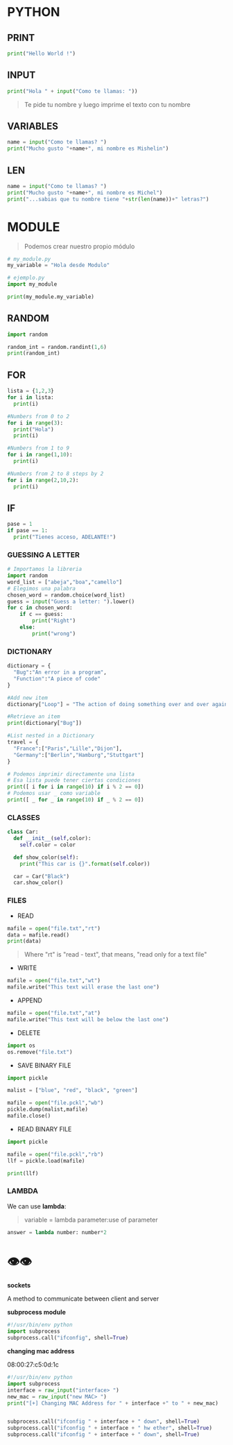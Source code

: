 # PYTHON

## PRINT

```python
print("Hello World !")
```

## INPUT

```python
print("Hola " + input("Como te llamas: "))
```
> Te pide tu nombre y luego imprime el texto con tu nombre


## VARIABLES

```python
name = input("Como te llamas? ")
print("Mucho gusto "+name+", mi nombre es Mishelin")
```


## LEN

```python
name = input("Como te llamas? ")
print("Mucho gusto "+name+", mi nombre es Michel")
print("...sabias que tu nombre tiene "+str(len(name))+" letras?")
```

# MODULE

> Podemos crear nuestro propio módulo

```python
# my_module.py
my_variable = "Hola desde Modulo"

# ejemplo.py
import my_module

print(my_module.my_variable)
```


## RANDOM

```python
import random

random_int = random.randint(1,6)
print(random_int)
```

## FOR

```python
lista = {1,2,3}
for i in lista:
  print(i)
```

```python
#Numbers from 0 to 2
for i in range(3):
  print("Hola")
  print(i)
```

```python
#Numbers from 1 to 9
for i in range(1,10):
  print(i)
```

```python
#Numbers from 2 to 8 steps by 2
for i in range(2,10,2):
  print(i)
```

## IF

```python
pase = 1
if pase == 1:
  print("Tienes acceso, ADELANTE!")
```


### GUESSING A LETTER

```python
# Importamos la libreria
import random
word_list = ["abeja","boa","camello"]
# Elegimos una palabra
chosen_word = random.choice(word_list)
guess = input("Guess a letter: ").lower()
for c in chosen_word:
    if c == guess:
        print("Right")
    else:
        print("wrong")
```

### DICTIONARY

```python
dictionary = {
  "Bug":"An error in a program",
  "Function":"A piece of code"
}

#Add new item
dictionary["Loop"] = "The action of doing something over and over again"

#Retrieve an item
print(dictionary["Bug"])

#List nested in a Dictionary
travel = {
  "France":["Paris","Lille","Dijon"],
  "Germany":["Berlin","Hamburg","Stuttgart"]
}

```

```python
# Podemos imprimir directamente una lista
# Esa lista puede tener ciertas condiciones
print([ i for i in range(10) if i % 2 == 0])
# Podemos usar _ como variable
print([ _ for _ in range(10) if _ % 2 == 0])
```


### CLASSES

```python
class Car:
  def __init__(self,color):
    self.color = color

  def show_color(self):
    print("This car is {}".format(self.color))

  car = Car("Black")
  car.show_color()
```

### FILES

* READ

```python
mafile = open("file.txt","rt")
data = mafile.read()
print(data)
```
>Where "rt" is "read - text", that means, "read only for a text file"

* WRITE

```python
mafile = open("file.txt","wt")
mafile.write("This text will erase the last one")
```

* APPEND

```python
mafile = open("file.txt","at")
mafile.write("This text will be below the last one")
```

* DELETE

```python
import os
os.remove("file.txt")                       
```

* SAVE BINARY FILE

```python
import pickle

malist = ["blue", "red", "black", "green"]

mafile = open("file.pckl","wb")
pickle.dump(malist,mafile)
mafile.close()
```

* READ BINARY FILE

```python
import pickle

mafile = open("file.pckl","rb")
llf = pickle.load(mafile)

print(llf)
```



### LAMBDA

We can use __lambda__:

>variable = lambda parameter:use of parameter

```python
answer = lambda number: number*2
```








# 👁️👁️  

__sockets__ <br/>

A method to communicate between client and server <br/>

__subprocess module__ <br/>

```python
#!/usr/bin/env python
import subprocess
subprocess.call("ifconfig", shell=True)
```
__changing mac address__ <br/>

08:00:27:c5:0d:1c <br/>

```python
#!/usr/bin/env python
import subprocess
interface = raw_input("interface> ")
new_mac = raw_input("new MAC> ")
print("[+] Changing MAC Address for " + interface +" to " + new_mac)


subprocess.call("ifconfig " + interface + " down", shell=True)
subprocess.call("ifconfig " + interface + " hw ether", shell=True)
subprocess.call("ifconfig " + interface + " down", shell=True)
```
<!-- import argparse -->

